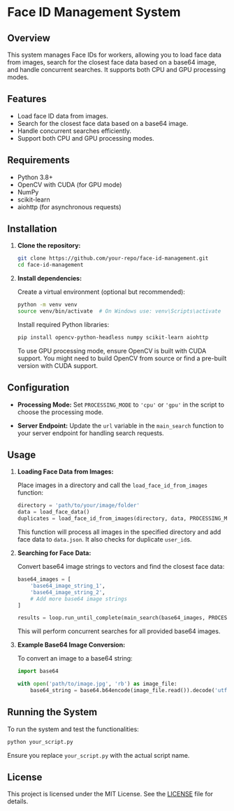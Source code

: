 # Face ID Management System

## Overview

This system manages Face IDs for workers, allowing you to load face data from images, search for the closest face data based on a base64 image, and handle concurrent searches. It supports both CPU and GPU processing modes.

## Features

- Load face ID data from images.
- Search for the closest face data based on a base64 image.
- Handle concurrent searches efficiently.
- Support both CPU and GPU processing modes.

## Requirements

- Python 3.8+
- OpenCV with CUDA (for GPU mode)
- NumPy
- scikit-learn
- aiohttp (for asynchronous requests)

## Installation

1. **Clone the repository:**

    ```bash
    git clone https://github.com/your-repo/face-id-management.git
    cd face-id-management
    ```

2. **Install dependencies:**

    Create a virtual environment (optional but recommended):

    ```bash
    python -m venv venv
    source venv/bin/activate  # On Windows use: venv\Scripts\activate
    ```

    Install required Python libraries:

    ```bash
    pip install opencv-python-headless numpy scikit-learn aiohttp
    ```

    To use GPU processing mode, ensure OpenCV is built with CUDA support. You might need to build OpenCV from source or find a pre-built version with CUDA support.

## Configuration

- **Processing Mode:**
  Set `PROCESSING_MODE` to `'cpu'` or `'gpu'` in the script to choose the processing mode.

- **Server Endpoint:**
  Update the `url` variable in the `main_search` function to your server endpoint for handling search requests.

## Usage

1. **Loading Face Data from Images:**

    Place images in a directory and call the `load_face_id_from_images` function:

    ```python
    directory = 'path/to/your/image/folder'
    data = load_face_data()
    duplicates = load_face_id_from_images(directory, data, PROCESSING_MODE)
    ```

    This function will process all images in the specified directory and add face data to `data.json`. It also checks for duplicate `user_id`s.

2. **Searching for Face Data:**

    Convert base64 image strings to vectors and find the closest face data:

    ```python
    base64_images = [
        'base64_image_string_1',
        'base64_image_string_2',
        # Add more base64 image strings
    ]

    results = loop.run_until_complete(main_search(base64_images, PROCESSING_MODE))
    ```

    This will perform concurrent searches for all provided base64 images.

3. **Example Base64 Image Conversion:**

    To convert an image to a base64 string:

    ```python
    import base64

    with open('path/to/image.jpg', 'rb') as image_file:
        base64_string = base64.b64encode(image_file.read()).decode('utf-8')
    ```

## Running the System

To run the system and test the functionalities:

```bash
python your_script.py
```

Ensure you replace `your_script.py` with the actual script name.

## License

This project is licensed under the MIT License. See the [LICENSE](LICENSE) file for details.
